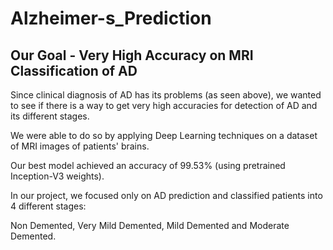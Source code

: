 # Alzheimer-s_Prediction

## Our Goal - Very High Accuracy on MRI Classification of AD

Since clinical diagnosis of AD has its problems (as seen above), we wanted to see if there is a
way to get very high accuracies for detection of AD and its different stages. 

We were able to do so by applying Deep Learning techniques on a dataset of MRI images of patients' brains.

Our best model achieved an accuracy of 99.53% (using pretrained Inception-V3 weights).

In our project, we focused only on AD prediction and classified patients into 4 different
stages: 

Non Demented, Very Mild Demented, Mild Demented and Moderate Demented.
